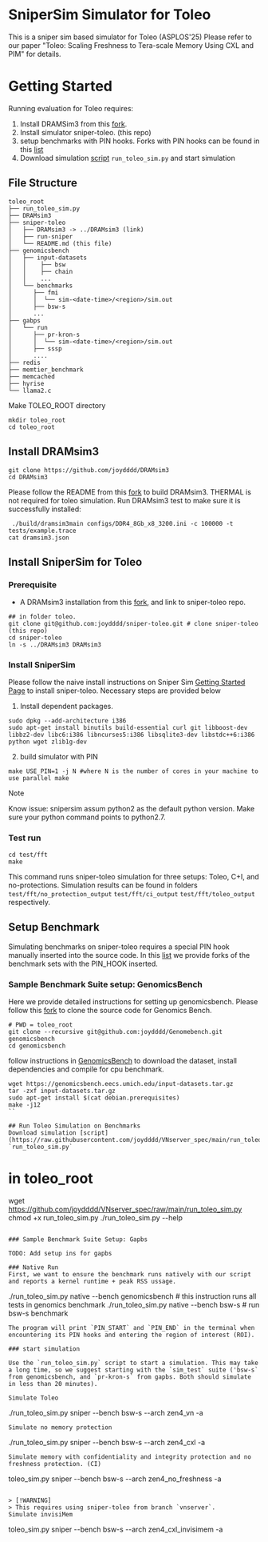 # SniperSim Simulator for Toleo 
This is a sniper sim based simulator for Toleo (ASPLOS'25) Please refer to our paper "Toleo: Scaling Freshness to Tera-scale Memory
Using CXL and PIM" for details. 

# Getting Started
Running evaluation for Toleo requires: 
1. Install DRAMSim3 from this [fork](https://github.com/joydddd/DRAMsim3). 
2. Install simulator sniper-toleo. (this repo) 
3. setup benchmarks with PIN hooks. Forks with PIN hooks can be found in this [list](https://github.com/stars/joydddd/lists/toleo)
4. Download simulation [script](https://raw.githubusercontent.com/joydddd/VNserver_spec/main/run_toleo_sim.py) `run_toleo_sim.py` and start simulation


## File Structure
```
toleo_root
├── run_toleo_sim.py
├── DRAMsim3
├── sniper-toleo
│   ├── DRAMsim3 -> ../DRAMsim3 (link)
│   ├── run-sniper
│   └── README.md (this file)
├── genomicsbench
│   ├── input-datasets
│   │    ├── bsw
│   │    ├── chain
│   │    ...
│   └── benchmarks
│      ├── fmi
│      │  └── sim-<date-time>/<region>/sim.out
│      ├── bsw-s
│      ...
├── gabps
│   └── run
│      ├── pr-kron-s
│      │  └── sim-<date-time>/<region>/sim.out
│      ├── sssp
│      ....
├── redis
├── memtier_benchmark
├── memcached
├── hyrise
└── llama2.c
```

Make TOLEO_ROOT directory
```
mkdir toleo_root
cd toleo_root
```

## Install DRAMsim3
```
git clone https://github.com/joydddd/DRAMsim3
cd DRAMsim3
```
Please follow the README from this [fork](https://github.com/joydddd/DRAMsim3) to build DRAMsim3. THERMAL is not required for toleo simulation. 
Run DRAMsim3 test to make sure it is successfully installed:
```
 ./build/dramsim3main configs/DDR4_8Gb_x8_3200.ini -c 100000 -t tests/example.trace
cat dramsim3.json
```

## Install SniperSim for Toleo
### Prerequisite
- A DRAMsim3 installation from this [fork](https://github.com/joydddd/DRAMsim3), and link to sniper-toleo repo.
```
## in folder toleo. 
git clone git@github.com:joydddd/sniper-toleo.git # clone sniper-toleo (this repo)
cd sniper-toleo
ln -s ../DRAMsim3 DRAMsim3
```

### Install SniperSim
Please follow the naive install instructions on Sniper Sim [Getting Started Page](https://snipersim.org/w/Getting_Started) to install sniper-toleo. Necessary steps are provided below

1. Install dependent packages.
```
sudo dpkg --add-architecture i386
sudo apt-get install binutils build-essential curl git libboost-dev libbz2-dev libc6:i386 libncurses5:i386 libsqlite3-dev libstdc++6:i386 python wget zlib1g-dev
```

2. build simulator with PIN
```
make USE_PIN=1 -j N #where N is the number of cores in your machine to use parallel make
```
> [!NOTE]
> Know issue: snipersim assum python2 as the default python version. Make sure your python command points to python2.7.

### Test run
```
cd test/fft
make
```
This command runs sniper-toleo simulation for three setups: Toleo, C+I, and no-protections. Simulation results can be found in folders `test/fft/no_protection_output` `test/fft/ci_output` `test/fft/toleo_output` respectively. 


## Setup Benchmark 
Simulating benchmarks on sniper-toleo requires a special PIN hook manually inserted into the source code. In this [list](https://github.com/stars/joydddd/lists/toleo) we provide forks of the benchmark sets with the PIN_HOOK inserted. 
### Sample Benchmark Suite setup: GenomicsBench
Here we provide detailed instructions for setting up genomicsbench. Please follow this [fork](https://github.com/joydddd/Genomebench) to clone the source code for Genomics Bench. 
```
# PWD = toleo_root
git clone --recursive git@github.com:joydddd/Genomebench.git genomicsbench
cd genomicsbench
```

follow instructions in [GenomicsBench](https://github.com/joydddd/Genomebench) to download the dataset, install dependencies and compile for cpu benchmark. 
```
wget https://genomicsbench.eecs.umich.edu/input-datasets.tar.gz
tar -zxf input-datasets.tar.gz
sudo apt-get install $(cat debian.prerequisites)
make -j12
``

## Run Toleo Simulation on Benchmarks
Download simulation [script](https://raw.githubusercontent.com/joydddd/VNserver_spec/main/run_toleo_sim.py) `run_toleo_sim.py` 
```
# in toleo_root
wget https://github.com/joydddd/VNserver_spec/raw/main/run_toleo_sim.py
chmod +x run_toleo_sim.py
./run_toleo_sim.py --help
```

### Sample Benchmark Suite Setup: Gapbs

TODO: Add setup ins for gapbs

### Native Run
First, we want to ensure the benchmark runs natively with our script and reports a kernel runtime + peak RSS ussage. 

```
./run_toleo_sim.py native --bench genomicsbench # this instruction runs all tests in genomics benchmark
./run_toleo_sim.py native --bench bsw-s # run bsw-s benchmark
```
The program will print `PIN_START` and `PIN_END` in the terminal when encountering its PIN hooks and entering the region of interest (ROI). 

### start simulation 

Use the `run_toleo_sim.py` script to start a simulation. This may take a long time, so we suggest starting with the `sim_test` suite ('bsw-s` from genomicsbench, and `pr-kron-s` from gapbs. Both should simulate in less than 20 minutes).

Simulate Toleo
```
./run_toleo_sim.py sniper --bench bsw-s --arch zen4_vn -a
```
Simulate no memory protection
```
./run_toleo_sim.py sniper --bench bsw-s --arch zen4_cxl -a
```
Simulate memory with confidentiality and integrity protection and no freshness protection. (CI) 
```
toleo_sim.py sniper --bench bsw-s --arch zen4_no_freshness -a
```

> [!WARNING]
> This requires using sniper-toleo from branch `vnserver`. 
Simulate invisiMem
```
toleo_sim.py sniper --bench bsw-s --arch zen4_cxl_invisimem -a
```
